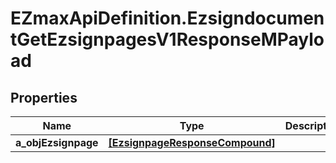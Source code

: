 # EZmaxApiDefinition.EzsigndocumentGetEzsignpagesV1ResponseMPayload

## Properties

Name | Type | Description | Notes
------------ | ------------- | ------------- | -------------
**a_objEzsignpage** | [**[EzsignpageResponseCompound]**](EzsignpageResponseCompound.md) |  | 


